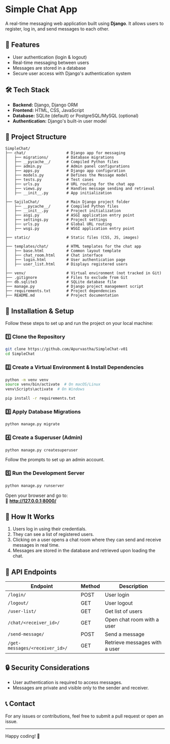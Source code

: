 # Simple Chat App

A real-time messaging web application built using **Django**. It allows users to register, log in, and send messages to each other.

## 🚀 Features
- User authentication (login & logout)
- Real-time messaging between users
- Messages are stored in a database
- Secure user access with Django's authentication system

## 🛠️ Tech Stack
- **Backend:** Django, Django ORM
- **Frontend:** HTML, CSS, JavaScript
- **Database:** SQLite (default) or PostgreSQL/MySQL (optional)
- **Authentication:** Django's built-in user model

## 📂 Project Structure
```
SimpleChat/
├── chat/                  # Django app for messaging
│   ├── migrations/        # Database migrations
│   ├── __pycache__/       # Compiled Python files
│   ├── admin.py           # Admin panel configurations
│   ├── apps.py            # Django app configuration
│   ├── models.py          # Defines the Message model
│   ├── tests.py           # Test cases
│   ├── urls.py            # URL routing for the chat app
│   ├── views.py           # Handles message sending and retrieval
│   ├── __init__.py        # App initialization
│
├── SajiloChat/            # Main Django project folder
│   ├── __pycache__/       # Compiled Python files
│   ├── __init__.py        # Project initialization
│   ├── asgi.py            # ASGI application entry point
│   ├── settings.py        # Project settings
│   ├── urls.py            # Global URL routing
│   ├── wsgi.py            # WSGI application entry point
│
├── static/                # Static files (CSS, JS, images)
│
├── templates/chat/        # HTML templates for the chat app
│   ├── base.html          # Common layout template
│   ├── chat_room.html     # Chat interface
│   ├── login.html         # User authentication page
│   ├── user_list.html     # Displays registered users
│
├── venv/                  # Virtual environment (not tracked in Git)
├── .gitignore             # Files to exclude from Git
├── db.sqlite3             # SQLite database file
├── manage.py              # Django project management script
├── requirements.txt       # Project dependencies
├── README.md              # Project documentation
```

## 🔧 Installation & Setup
Follow these steps to set up and run the project on your local machine:

### 1️⃣ **Clone the Repository**
```sh
git clone https://github.com/Apurvastha/SimpleChat-v01
cd SimpleChat
```

### 2️⃣ **Create a Virtual Environment & Install Dependencies**
```sh
python -m venv venv
source venv/bin/activate  # On macOS/Linux
venv\Scripts\activate  # On Windows

pip install -r requirements.txt
```

### 3️⃣ **Apply Database Migrations**
```sh
python manage.py migrate
```

### 4️⃣ **Create a Superuser (Admin)**
```sh
python manage.py createsuperuser
```
Follow the prompts to set up an admin account.

### 5️⃣ **Run the Development Server**
```sh
python manage.py runserver
```
Open your browser and go to:  
🔗 **http://127.0.0.1:8000/**

## 📌 How It Works
1. Users log in using their credentials.
2. They can see a list of registered users.
3. Clicking on a user opens a chat room where they can send and receive messages in real time.
4. Messages are stored in the database and retrieved upon loading the chat.

## 📌 API Endpoints
| Endpoint            | Method | Description |
|---------------------|--------|-------------|
| `/login/`           | POST   | User login |
| `/logout/`          | GET    | User logout |
| `/user-list/`       | GET    | Get list of users |
| `/chat/<receiver_id>/` | GET | Open chat room with a user |
| `/send-message/`    | POST   | Send a message |
| `/get-messages/<receiver_id>/` | GET | Retrieve messages with a user |

## 🔒 Security Considerations
- User authentication is required to access messages.
- Messages are private and visible only to the sender and receiver.

## 📞 Contact
For any issues or contributions, feel free to submit a pull request or open an issue.

---

Happy coding! 🚀

